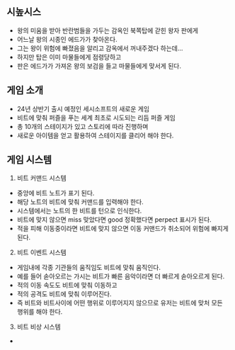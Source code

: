 ## 시높시스
- 왕의 미움을 받아 반란범들을 가두는 감옥인 북쪽탑에 갇힌 왕자 판에게
- 어느날 왕의 시종인 에드가가 찾아온다.
- 그는 왕이 위험에 빠졌음을 알리고 감옥에서 꺼내주겠다 하는데...
- 하지만 탑은 이미 마물들에게 점령당하고
- 판은 에드가가 가져온 왕의 보검을 들고 마물들에게 맞서게 된다.

## 게임 소개
- 24년 상반기 출시 예정인 세시소프트의 새로운 게임
- 비트에 맞춰 퍼즐을 푸는 세계 최초로 시도되는 리듬 퍼즐 게임
- 총 10개의 스테이지가 있고 스토리에 따라 진행하며 
- 새로운 아이템을 얻고 활용하여 스테이지를 클리어 해야 한다.

## 게임 시스템
1) 비트 커맨드 시스템
  - 중앙에 비트 노트가 표기 된다.
  - 해당 노트의 비트에 맞춰 커맨드를 입력해야 한다.
  - 시스템에서는 노트의 한 비트를 턴으로 인식한다.
  - 비트에 맞지 않으면 miss 맞았다면 good 정확했다면 perpect 표시가 된다.
  - 적을 피해 이동중이라면 비트에 맞지 않으면 이동 커맨드가 취소되어 위험에 빠지게 된다.

2) 비트 이벤트 시스템
  - 게임내에 각종 기관들의 움직임도 비트에 맞춰 움직인다.   
  - 예를 들어 솓아오르는 가시는 비트가 빠른 음악이라면 더 빠르게 솓아오르게 된다.
  - 적의 이동 속도도 비트에 맞춰 이동하고
  - 적의 공격도 비트에 맞춰 이루어진다.
  - 즉 비트와 비트사이에 어떤 행위로 이루어지지 않으므로 유저는 비트에 맞처 모든 행위를 해야 한다. 

3) 비트 비상 시스템
  - 







